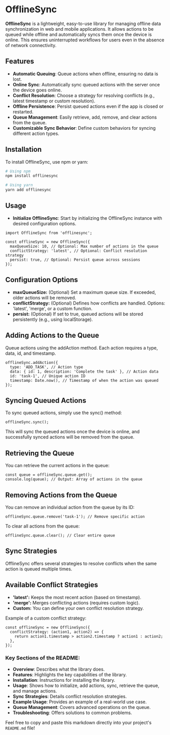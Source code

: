 # OfflineSync

**OfflineSync** is a lightweight, easy-to-use library for managing offline data synchronization in web and mobile applications. It allows actions to be queued while offline and automatically syncs them once the device is online. This ensures uninterrupted workflows for users even in the absence of network connectivity.

## Features

- **Automatic Queuing**: Queue actions when offline, ensuring no data is lost.
- **Online Sync**: Automatically sync queued actions with the server once the device goes online.
- **Conflict Resolution**: Choose a strategy for resolving conflicts (e.g., latest timestamp or custom resolution).
- **Offline Persistence**: Persist queued actions even if the app is closed or restarted.
- **Queue Management**: Easily retrieve, add, remove, and clear actions from the queue.
- **Customizable Sync Behavior**: Define custom behaviors for syncing different action types.

## Installation

To install OfflineSync, use npm or yarn:

```bash
# Using npm
npm install offlinesync

# Using yarn
yarn add offlinesync
```

## Usage
- **Initialize OfflineSync**: Start by initializing the OfflineSync instance with desired configuration options.

```tsx
import OfflineSync from 'offlinesync';

const offlineSync = new OfflineSync({
  maxQueueSize: 10, // Optional: Max number of actions in the queue
  conflictStrategy: 'latest', // Optional: Conflict resolution strategy
  persist: true, // Optional: Persist queue across sessions
});
```

## Configuration Options
- **maxQueueSize:** (Optional) Set a maximum queue size. If exceeded, older actions will be removed.
- **conflictStrategy:** (Optional) Defines how conflicts are handled. Options: 'latest', 'merge', or a custom function.
- **persist:** (Optional) If set to true, queued actions will be stored persistently (e.g., using localStorage).

## Adding Actions to the Queue
Queue actions using the addAction method. Each action requires a type, data, id, and timestamp.

```tsx
offlineSync.addAction({
  type: 'ADD_TASK', // Action type
  data: { id: 1, description: 'Complete the task' }, // Action data
  id: 'task-1', // Unique action ID
  timestamp: Date.now(), // Timestamp of when the action was queued
});
```

## Syncing Queued Actions
To sync queued actions, simply use the sync() method:

```tsx
offlineSync.sync();
```
This will sync the queued actions once the device is online, and successfully synced actions will be removed from the queue.

## Retrieving the Queue
You can retrieve the current actions in the queue:

```tsx
const queue = offlineSync.queue.get();
console.log(queue); // Output: Array of actions in the queue
```

## Removing Actions from the Queue
You can remove an individual action from the queue by its ID:

```tsx
offlineSync.queue.remove('task-1'); // Remove specific action
```

To clear all actions from the queue:
```tsx
offlineSync.queue.clear(); // Clear entire queue
```

## Sync Strategies
OfflineSync offers several strategies to resolve conflicts when the same action is queued multiple times.

## Available Conflict Strategies
- **'latest':** Keeps the most recent action (based on timestamp).
- **'merge':** Merges conflicting actions (requires custom logic).
- **Custom:** You can define your own conflict resolution strategy.

Example of a custom conflict strategy:

```tsx
const offlineSync = new OfflineSync({
  conflictStrategy: (action1, action2) => {
    return action1.timestamp > action2.timestamp ? action1 : action2;
  },
});
```


### Key Sections of the README:

- **Overview**: Describes what the library does.
- **Features**: Highlights the key capabilities of the library.
- **Installation**: Instructions for installing the library.
- **Usage**: Shows how to initialize, add actions, sync, retrieve the queue, and manage actions.
- **Sync Strategies**: Details conflict resolution strategies.
- **Example Usage**: Provides an example of a real-world use case.
- **Queue Management**: Covers advanced operations on the queue.
- **Troubleshooting**: Offers solutions to common problems.

Feel free to copy and paste this markdown directly into your project's `README.md` file!


